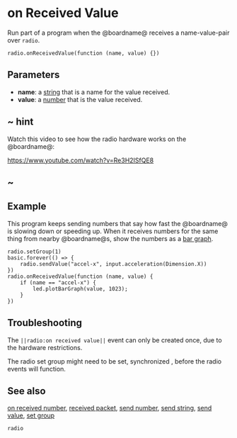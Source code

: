 # on Received Value

Run part of a program when the @boardname@ receives a name-value-pair over ``radio``.

```sig
radio.onReceivedValue(function (name, value) {})
```

## Parameters

* **name**: a [string](/types/string) that is a name for the value received.
* **value**: a [number](/types/number) that is the value received.

## ~ hint

Watch this video to see how the radio hardware works on the @boardname@:

https://www.youtube.com/watch?v=Re3H2ISfQE8

## ~

## Example

This program keeps sending numbers that say how fast the @boardname@ is
slowing down or speeding up. When it receives numbers for the same
thing from nearby @boardname@s, show the numbers as a
[bar graph](/reference/led/plot-bar-graph).

```blocks
radio.setGroup(1)
basic.forever(() => {
    radio.sendValue("accel-x", input.acceleration(Dimension.X))
})
radio.onReceivedValue(function (name, value) {
    if (name == "accel-x") {
        led.plotBarGraph(value, 1023);
    }
})
```

## Troubleshooting

The ``||radio:on received value||`` event can only be created once, due to the hardware restrictions.

The radio set group might need to be set, synchronized , before the radio events will function.

## See also

[on received number](/reference/radio/on-received-number),
[received packet](/reference/radio/received-packet),
[send number](/reference/radio/send-number),
[send string](/reference/radio/send-string),
[send value](/reference/radio/send-value),
[set group](/reference/radio/set-group)

```package
radio
```
